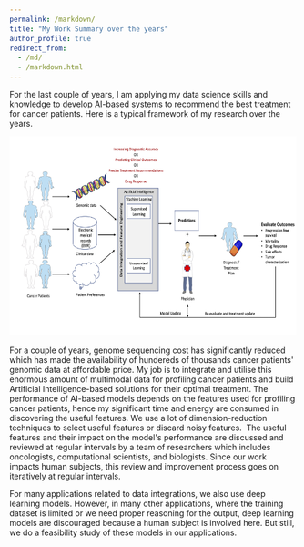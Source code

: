 ```yaml
---
permalink: /markdown/
title: "My Work Summary over the years"
author_profile: true
redirect_from: 
  - /md/
  - /markdown.html
---
```


For the last couple of years, I am applying my data science skills and knowledge to develop AI-based systems to recommend the best treatment for cancer patients. Here is a typical framework of my research over the years.

<img src="../images/AI_framework2.jpg" alt="AI_framework" style="height: 350px; width:600px;"/> 

For a couple of years, genome sequencing cost has significantly reduced which has made the availability of hundereds of thousands cancer patients' genomic data at affordable price. My job is to integrate and utilise this enormous amount of multimodal data for profiling cancer patients and build Artificial Intelligence-based solutions for their optimal treatment. The performance of AI-based models depends on the features used for profiling cancer patients, hence my significant time and energy are consumed in discovering the useful features. We use a lot of dimension-reduction techniques to select useful features or discard noisy features.  The useful features and their impact on the model's performance are discussed and reviewed at regular intervals by a team of researchers which includes oncologists, computational scientists, and biologists. Since our work impacts human subjects, this review and improvement process goes on iteratively at regular intervals.

For many applications related to data integrations, we also use deep learning models. However, in many other applications, where the training dataset is limited or we need proper reasoning for the output, deep learning models are discouraged because a human subject is involved here. But still, we do a feasibility study of these models in our applications. 

